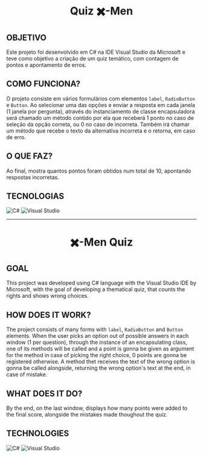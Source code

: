 <h1 align="center">Quiz ✖️-Men</h1>

## OBJETIVO
  Este projeto foi desenvolvido em C# na IDE Visual Studio da Microsoft e teve como objetivo a criação de um quiz temático, com contagem de pontos e apontamento de erros.
  
## COMO FUNCIONA?
  O projeto consiste em vários formulários com elementos ```label```, ```RadioButton``` e ```Button```. Ao selecionar uma das opções e enviar a resposta em cada janela (1 janela por pergunta), através do instanciamento de classe encapsuladora será chamado um método contido por ela que receberá 1 ponto no caso de seleção da opção correta, ou 0 no caso de incorreta. Também irá chamar um método que recebe o texto da alternativa incorreta e o retorna, em caso de erro.
  
## O QUE FAZ?

  Ao final, mostra quantos pontos foram obtidos num total de 10, apontando respostas incorretas.

## TECNOLOGIAS

  ![C#](https://img.shields.io/badge/c%23-%23239120.svg?style=for-the-badge&logo=csharp&logoColor=white)
  ![Visual Studio](https://img.shields.io/badge/Visual%20Studio-5C2D91.svg?style=for-the-badge&logo=visual-studio&logoColor=white)

----------------------------------------------------------------------------------------------------------------------------------

<h1 align="center">✖️-Men Quiz</h1>

## GOAL
  This project was developed using C# language with the Visual Studio IDE by Microsoft, with the goal of developing a thematical quiz, that counts the rights and shows wrong choices.
  
## HOW DOES IT WORK?

  The project consists of many forms with ```label```, ```RadioButton``` and ```Button``` elements. When the user picks an option out of possible answers in each window (1 per question), through the instance of an encapsulating class, one of its methods will be called and a point is gonna be given as argument for the method in case of picking the right choice, 0 points are gonna be registered otherwise.
  A method thet receives the text of the wrong option is gonna be called alongside, returning the wrong option's text at the end, in case of mistake.
  
## WHAT DOES IT DO?

  By the end, on the last window, displays how many points were added to the final score, alongside the mistakes made thoughout the quiz.  

## TECHNOLOGIES

  ![C#](https://img.shields.io/badge/c%23-%23239120.svg?style=for-the-badge&logo=csharp&logoColor=white)
  ![Visual Studio](https://img.shields.io/badge/Visual%20Studio-5C2D91.svg?style=for-the-badge&logo=visual-studio&logoColor=white)



